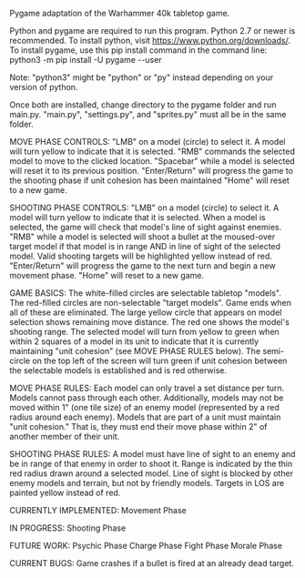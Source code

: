 Pygame adaptation of the Warhammer 40k tabletop game.

Python and pygame are required to run this program. Python 2.7 or newer is recommended.
To install python, visit https://www.python.org/downloads/.
To install pygame, use this pip install command in the command line:
python3 -m pip install -U pygame --user

Note: "python3" might be "python" or "py" instead depending on your version of python.

Once both are installed, change directory to the pygame folder and run main.py.
"main.py", "settings.py", and "sprites.py" must all be in the same folder.

MOVE PHASE CONTROLS:
"LMB" on a model (circle) to select it. A model will turn yellow to indicate that it is selected.
"RMB" commands the selected model to move to the clicked location.
"Spacebar" while a model is selected will reset it to its previous position.
"Enter/Return" will progress the game to the shooting phase if unit cohesion has been maintained
"Home" will reset to a new game.

SHOOTING PHASE CONTROLS:
"LMB" on a model (circle) to select it. A model will turn yellow to indicate that it is selected. 
	When a model is selected, the game will check that model's line of sight against enemies.
"RMB" while a model is selected will shoot a bullet at the moused-over target model if that model is in range AND in line of sight of the selected model.
	Valid shooting targets will be highlighted yellow instead of red.
"Enter/Return" will progress the game to the next turn and begin a new movement phase.
"Home" will reset to a new game.

GAME BASICS:
The white-filled circles are selectable tabletop "models".
The red-filled circles are non-selectable "target models". Game ends when all of these are eliminated.
The large yellow circle that appears on model selection shows remaining move distance. The red one shows the model's shooting range.
The selected model will turn from yellow to green when within 2 squares of a model in its unit to indicate that it is currently maintaining "unit cohesion" (see MOVE PHASE RULES below).
The semi-circle on the top left of the screen will turn green if unit cohesion between the selectable models is established and is red otherwise.

MOVE PHASE RULES:
Each model can only travel a set distance per turn. 
Models cannot pass through each other.
Additionally, models may not be moved within 1" (one tile size) of an enemy model (represented by a red radius around each enemy).
Models that are part of a unit must maintain "unit cohesion." That is, they must end their move phase within 2" of another member of their unit.

SHOOTING PHASE RULES:
A model must have line of sight to an enemy and be in range of that enemy in order to shoot it. 
Range is indicated by the thin red radius drawn around a selected model.
Line of sight is blocked by other enemy models and terrain, but not by friendly models.
Targets in LOS are painted yellow instead of red.

CURRENTLY IMPLEMENTED:
Movement Phase

IN PROGRESS:
Shooting Phase

FUTURE WORK:
Psychic Phase
Charge Phase
Fight Phase
Morale Phase


CURRENT BUGS:
Game crashes if a bullet is fired at an already dead target.
